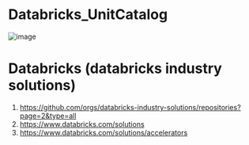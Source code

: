 # Databricks_UnitCatalog

![image](https://github.com/anjijava16/Databricks_UnitCatalog/assets/5849522/bfd2ac16-c6c1-4d38-b283-6df5a567ffc7)


# Databricks (databricks industry solutions)
1. https://github.com/orgs/databricks-industry-solutions/repositories?page=2&type=all
2. https://www.databricks.com/solutions
3. https://www.databricks.com/solutions/accelerators
